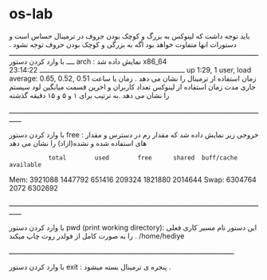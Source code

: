 # os-lab

باید توجه داشت که لینوکس به بزرگ و کوچک بودن حروف در
 ترمینال حساس است و دستورات انها متفاوت خواهد بود اگه به بزرگی و کوچک بودن حروف توجه نشود .
ــــــــــــــــــــــــــــــــــــــــــــــــــــــــــــــــــــــــــــــــــــــــــــــــــــــــــــــــــــــــــــــ
با وارد کردن دستور arch :
نمایش داده شد x86_64
ـــــــــــــــــــــــــــــــــــــــــــــــــــــــــــــــــــــــ 
23:14:22 up  1:29,  1 user,  load average: 0.65, 0.52, 0.51
زمان استفاده از ترمینال را نشان می دهد . 
زمان یا ساعت جاری
مدت زمان استفاده از لینوکس
تعداد کاربران 
و اخرین قسمت میانگین لود سیستم را نشان می دهد .به ترتیب برای ۱ و ۵ و ۱۵ دقیقه گذشته

ــــــــــــــــــــــــــــــــــــــــــــــــــــــــــــــــــــــــــــــــــــــــــــــــــــــــــــــــــــــــــــــــ

با وارد کردن دستور free :
خروجی زیر نمایش داده شد که مقدار رم در دسترس و مقدار های استفاده شده و نشده(ازاد) را نشان می دهد 

               total        used        free      shared  buff/cache   available
Mem:        3921088     1447792      651416      209324     1821880     2014644
Swap:       6304764        2072     6302692

ــــــــــــــــــــــــــــــــــــــــــــــــــــــــــــــــــــــــــــــــــــــــــــــــــــــــــــــــــــــــــــــــ

با وارد کردن دستور pwd (print working directory):
این دستور نام مسیر کاری فعلی را به صورت کامل از فولدر روت چاپ میکند . 
/home/hediye

ــــــــــــــــــــــــــــــــــــــــــــــــــــــــــــــــــــــــــــــــــــــــــــــــــــــــــــــ

با وارد کردن دستور exit :
پنجره ی ترمینال بسته میشود . 

